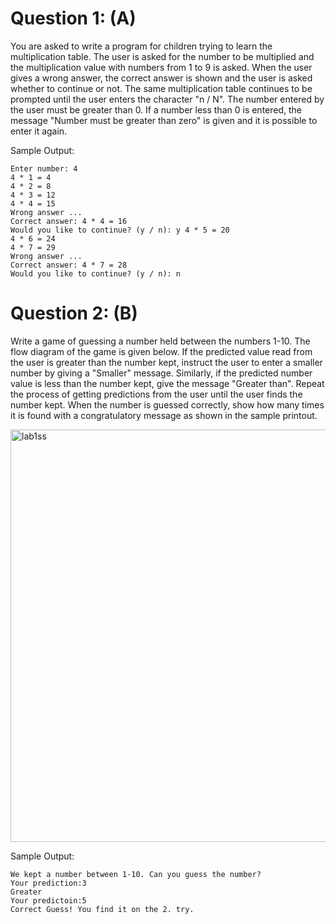 # Question 1: (A)
   You are asked to write a program for children trying to learn the multiplication table.
   The user is asked for the number to be multiplied and the multiplication value with numbers from 1 to 9 is asked.
   When the user gives a wrong answer, the correct answer is shown and the user is asked whether to continue or not.
   The same multiplication table continues to be prompted until the user enters the character "n / N".
   The number entered by the user must be greater than 0.
   If a number less than 0 is entered, the message "Number must be greater than zero" is given and it is possible to enter it again.
   
   Sample Output:
   
    Enter number: 4 
    4 * 1 = 4
    4 * 2 = 8
    4 * 3 = 12
    4 * 4 = 15
    Wrong answer ...
    Correct answer: 4 * 4 = 16
    Would you like to continue? (y / n): y 4 * 5 = 20
    4 * 6 = 24
    4 * 7 = 29
    Wrong answer ...
    Correct answer: 4 * 7 = 28
    Would you like to continue? (y / n): n


# Question 2: (B)
   Write a game of guessing a number held between the numbers 1-10.
   The flow diagram of the game is given below.
   If the predicted value read from the user is greater than the number kept,
   instruct the user to enter a smaller number by giving a "Smaller" message.
   Similarly, if the predicted number value is less than the number kept, give the message "Greater than".
   Repeat the process of getting predictions from the user until the user finds the number kept.
   When the number is guessed correctly, show how many times it is found with a congratulatory message as shown in the sample printout.
   
   <img width="660" alt="lab1ss" src="https://user-images.githubusercontent.com/93546762/197191918-912b332c-c918-46fe-8987-45180f8a235e.png">
   
   Sample Output:
   
    We kept a number between 1-10. Can you guess the number?
    Your prediction:3
    Greater
    Your predictoin:5
    Correct Guess! You find it on the 2. try.
